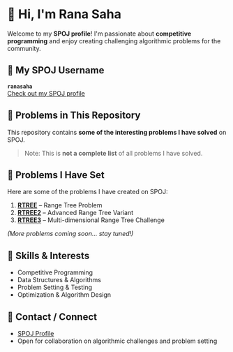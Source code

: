 # 👋 Hi, I'm Rana Saha

Welcome to my **SPOJ profile**! I'm passionate about **competitive programming** and enjoy creating challenging algorithmic problems for the community.  

## 🔹 My SPOJ Username
**`ranasaha`**  
[Check out my SPOJ profile](https://www.spoj.com/users/ranasaha/)

## 🔹 Problems in This Repository
This repository contains **some of the interesting problems I have solved** on SPOJ.  
> Note: This is **not a complete list** of all problems I have solved.

## 🔹 Problems I Have Set
Here are some of the problems I have created on SPOJ:

1. **[RTREE](https://www.spoj.com/problems/RTREE/)** – Range Tree Problem  
2. **[RTREE2](https://www.spoj.com/problems/RTREE2/)** – Advanced Range Tree Variant  
3. **[RTREE3](https://www.spoj.com/problems/RTREE3/)** – Multi-dimensional Range Tree Challenge  

*(More problems coming soon… stay tuned!)*

## 🔹 Skills & Interests
- Competitive Programming  
- Data Structures & Algorithms  
- Problem Setting & Testing  
- Optimization & Algorithm Design  

## 🔹 Contact / Connect
- [SPOJ Profile](https://www.spoj.com/users/ranasaha/)  
- Open for collaboration on algorithmic challenges and problem setting  
